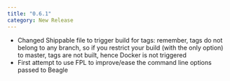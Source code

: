 ```yaml
---
title: "0.6.1"
category: New Release
---
```

- Changed Shippable file to trigger build for tags: remember, tags do not belong to any branch, so if you restrict your build (with the only option) to master, tags are not built, hence Docker is not triggered
- First attempt to use FPL to improve/ease the command line options passed to Beagle
